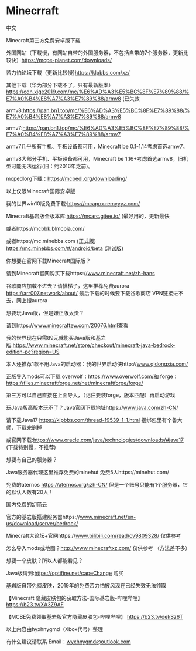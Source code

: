 # Minecrraft

中文

Minecraft第三方免费安卓版下载

外国网站（下载慢，有网站自带的外国服务器，不包括自带的7个服务器，更新比较快）https://mcpe-planet.com/downloads/

苦力怕论坛下载（更新比较慢}https://klpbbs.com/xz/

其他下载（华为部分下载不了，只有最新版本）https://cdn.xige2019.com/mc/%E6%AD%A3%E5%BC%8F%E7%89%88/%E7%A0%B4%E8%A7%A3%E7%89%88/armv8  (已失效

armv8:https://pan.bn1.top/mc/%E6%AD%A3%E5%BC%8F%E7%89%88/%E7%A0%B4%E8%A7%A3%E7%89%88/armv8

armv7:https://pan.bn1.top/mc/%E6%AD%A3%E5%BC%8F%E7%89%88/%E7%A0%B4%E8%A7%A3%E7%89%88/armv7

armv7几乎所有手机、平板设备都可用，Minecraft be 0.1-1.14考虑首选armv7。

armv8大部分手机、平板设备都可用，Minecraft be 1.16+考虑首选armv8，旧机型可能无法运行(旧：约2016年之前)。

mcpedlorg下载：https://mcpedl.org/downloading/

以上仅限Minecraft国际安卓版

我的世界win10版免费下载:https://mcappx.remyyyz.com/

Minecraft基岩版全版本库:https://mcarc.gitee.io/ (最好用的，更新最快

或者https://mcbbk.blmcpia.com/

或者https://mc.minebbs.com   (正式版)      https://mc.minebbs.com/#/android/beta   (测试版)

你想要在官网下载Minecraft国际版？

请到Minecraft官网购买下载https://www.minecraft.net/zh-hans  

谷歌商店加载不进去？请搭梯子，这里推荐免费aurora  https://arr007.network/about/ 最后下载的时候要下载谷歌商店 VPN链接进不去，网上搜aurora

想要玩Java版，但是嫌正版太贵？

请到https://www.minecraftzw.com/20076.html查看

我的世界现在只需89元就能买Java版和基岩版:https://www.minecraft.net/store/checkout/minecraft-java-bedrock-edition-pc?region=US

本人还推荐1款不用Java的启动器：我的世界启动侠http://www.qidongxia.com/

正版导入mods可以下载 overwolf：https://www.overwolf.com/和 forge： https://files.minecraftforge.net/net/minecraftforge/forge/

第三方可以自己直接在上面导入，（记住要装forge，版本匹配）再启动游戏

玩Java版高版本玩不了？Java官网下载地址https://www.java.com/zh-CN/

请下载Java17  https://klpbbs.com/thread-19539-1-1.html 捆绑包里有个鲁大师，下载完删掉

或官网下载:https://www.oracle.com/java/technologies/downloads/#java17  (下载特别慢，不推荐)

想要有自己的服务器？

Java服务器代理这里推荐免费的minehut 免费5人https://minehut.com/

免费的aternos https://aternos.org/:zh-CN/ 但是一个账号只能有1个服务器，它的默认人数有20人！

国内免费的幻简云

官方的基岩版搭建服务器https://www.minecraft.net/en-us/download/server/bedrock/

Minecraft大论坛+官网https://www.bilibili.com/read/cv9809328/ 仅供参考

怎么导入mods或地图？http://www.minecraftxz.com/ 仅供参考 （方法差不多）

想要一个皮肤？所以人都能看见？

Java版请到:https://optifine.net/capeChange 购买 

基岩版自带免费皮肤，2019年的免费苦力怕披风现在已经失效无法领取

【Minecraft 隐藏皮肤包的获取方法-国际基岩版-哔哩哔哩】 https://b23.tv/XA3Z9AF

【MCBE免费领取基岩版官方隐藏皮肤包-哔哩哔哩】 https://b23.tv/dekSz6T

以上内容由hyxhnygmd（Xbox代号）整理

有什么建议请联系 Email：wyxhnygmd@outlook.com

